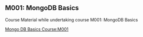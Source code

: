 ## M001: MongoDB Basics

Course Material while undertaking course M001: MongoDB Basics

[Mongo DB Basics Course:M001](https://university.mongodb.com/courses/M001/about)
